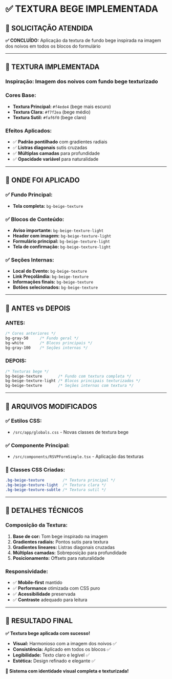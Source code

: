 # ✅ TEXTURA BEGE IMPLEMENTADA

## 🎯 **SOLICITAÇÃO ATENDIDA**

**✅ CONCLUÍDO:** Aplicação da textura de fundo bege inspirada na imagem dos noivos em todos os blocos do formulário

---

## 🎨 **TEXTURA IMPLEMENTADA**

### **Inspiração:** Imagem dos noivos com fundo bege texturizado
### **Cores Base:**
- **Textura Principal:** `#f4ede4` (bege mais escuro)
- **Textura Clara:** `#f7f2ea` (bege médio)  
- **Textura Sutil:** `#faf6f0` (bege claro)

### **Efeitos Aplicados:**
- ✅ **Padrão pontilhado** com gradientes radiais
- ✅ **Listras diagonais** sutis cruzadas
- ✅ **Múltiplas camadas** para profundidade
- ✅ **Opacidade variável** para naturalidade

---

## 📍 **ONDE FOI APLICADO**

### ✅ **Fundo Principal:**
- **Tela completa:** `bg-beige-texture`

### ✅ **Blocos de Conteúdo:**
- **Aviso importante:** `bg-beige-texture-light`
- **Header com imagem:** `bg-beige-texture-light`
- **Formulário principal:** `bg-beige-texture-light`
- **Tela de confirmação:** `bg-beige-texture-light`

### ✅ **Seções Internas:**
- **Local do Evento:** `bg-beige-texture`
- **Link Preçolândia:** `bg-beige-texture`
- **Informações finais:** `bg-beige-texture`
- **Botões selecionados:** `bg-beige-texture`

---

## 🔄 **ANTES vs DEPOIS**

### **ANTES:**
```css
/* Cores anteriores */
bg-gray-50     /* Fundo geral */
bg-white       /* Blocos principais */
bg-gray-100    /* Seções internas */
```

### **DEPOIS:**
```css
/* Texturas bege */
bg-beige-texture       /* Fundo com textura completa */
bg-beige-texture-light /* Blocos principais texturizados */
bg-beige-texture       /* Seções internas com textura */
```

---

## 📁 **ARQUIVOS MODIFICADOS**

### ✅ **Estilos CSS:**
- `/src/app/globals.css` - Novas classes de textura bege

### ✅ **Componente Principal:**
- `/src/components/RSVPFormSimple.tsx` - Aplicação das texturas

### 🎨 **Classes CSS Criadas:**
```css
.bg-beige-texture        /* Textura principal */
.bg-beige-texture-light  /* Textura clara */
.bg-beige-texture-subtle /* Textura sutil */
```

---

## 🎨 **DETALHES TÉCNICOS**

### **Composição da Textura:**
1. **Base de cor:** Tom bege inspirado na imagem
2. **Gradientes radiais:** Pontos sutis para textura
3. **Gradientes lineares:** Listras diagonais cruzadas
4. **Múltiplas camadas:** Sobreposição para profundidade
5. **Posicionamento:** Offsets para naturalidade

### **Responsividade:**
- ✅ **Mobile-first** mantido
- ✅ **Performance** otimizada com CSS puro
- ✅ **Acessibilidade** preservada
- ✅ **Contraste** adequado para leitura

---

## 🎉 **RESULTADO FINAL**

**✅ Textura bege aplicada com sucesso!**

- **Visual:** Harmonioso com a imagem dos noivos ✅
- **Consistência:** Aplicado em todos os blocos ✅
- **Legibilidade:** Texto claro e legível ✅
- **Estética:** Design refinado e elegante ✅

**🚀 Sistema com identidade visual completa e texturizada!**
